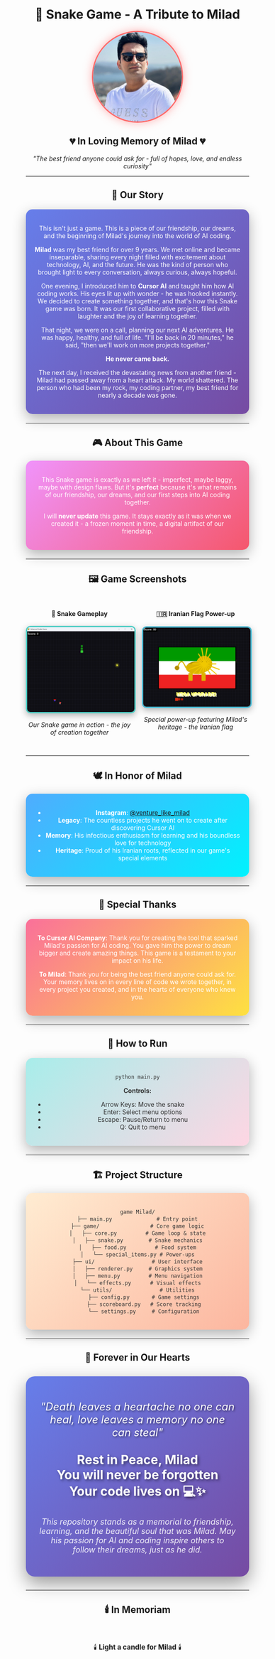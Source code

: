 <div align="center">

# 🐍 Snake Game - A Tribute to Milad

<div style="display: flex; justify-content: center; align-items: center; margin: 20px 0;">
  <img src="RIP.PNG" alt="Milad's Memory" width="200" style="border-radius: 50%; border: 3px solid #ff6b6b; box-shadow: 0 0 20px rgba(255, 107, 107, 0.5);" />
</div>

## 💔 In Loving Memory of Milad 💔

*"The best friend anyone could ask for - full of hopes, love, and endless curiosity"*

---

## 🌟 Our Story

<div style="background: linear-gradient(135deg, #667eea 0%, #764ba2 100%); padding: 20px; border-radius: 15px; margin: 20px 0; color: white; box-shadow: 0 10px 30px rgba(0,0,0,0.3);">

This isn't just a game. This is a piece of our friendship, our dreams, and the beginning of Milad's journey into the world of AI coding.

**Milad** was my best friend for over 9 years. We met online and became inseparable, sharing every night filled with excitement about technology, AI, and the future. He was the kind of person who brought light to every conversation, always curious, always hopeful.

One evening, I introduced him to **Cursor AI** and taught him how AI coding works. His eyes lit up with wonder - he was hooked instantly. We decided to create something together, and that's how this Snake game was born. It was our first collaborative project, filled with laughter and the joy of learning together.

That night, we were on a call, planning our next AI adventures. He was happy, healthy, and full of life. "I'll be back in 20 minutes," he said, "then we'll work on more projects together."

**He never came back.**

The next day, I received the devastating news from another friend - Milad had passed away from a heart attack. My world shattered. The person who had been my rock, my coding partner, my best friend for nearly a decade was gone.

</div>

---

## 🎮 About This Game

<div style="background: linear-gradient(135deg, #f093fb 0%, #f5576c 100%); padding: 20px; border-radius: 15px; margin: 20px 0; color: white; box-shadow: 0 10px 30px rgba(0,0,0,0.3);">

This Snake game is exactly as we left it - imperfect, maybe laggy, maybe with design flaws. But it's **perfect** because it's what remains of our friendship, our dreams, and our first steps into AI coding together.

I will **never update** this game. It stays exactly as it was when we created it - a frozen moment in time, a digital artifact of our friendship.

</div>

---

## 🖼️ Game Screenshots

<div style="display: grid; grid-template-columns: 1fr 1fr; gap: 20px; margin: 30px 0;">

<div style="text-align: center;">
  <h4>🎯 Snake Gameplay</h4>
  <img src="Screenshot 2025-08-12 204605.png" alt="Snake Gameplay" width="300" style="border-radius: 10px; border: 3px solid #4ecdc4; box-shadow: 0 5px 15px rgba(0,0,0,0.3);" />
  <p><em>Our Snake game in action - the joy of creation together</em></p>
</div>

<div style="text-align: center;">
  <h4>🇮🇷 Iranian Flag Power-up</h4>
  <img src="Screenshot 2025-08-12 204619.png" alt="Iranian Flag Power-up" width="300" style="border-radius: 10px; border: 3px solid #45b7d1; box-shadow: 0 5px 15px rgba(0,0,0,0.3);" />
  <p><em>Special power-up featuring Milad's heritage - the Iranian flag</em></p>
</div>

</div>

---

## 🕊️ In Honor of Milad

<div style="background: linear-gradient(135deg, #4facfe 0%, #00f2fe 100%); padding: 20px; border-radius: 15px; margin: 20px 0; color: white; box-shadow: 0 10px 30px rgba(0,0,0,0.3);">

- **Instagram**: [@venture_like_milad](https://www.instagram.com/venture_like_milad?igsh=cG11MDN3d3R5N3Rm)
- **Legacy**: The countless projects he went on to create after discovering Cursor AI
- **Memory**: His infectious enthusiasm for learning and his boundless love for technology
- **Heritage**: Proud of his Iranian roots, reflected in our game's special elements

</div>

---

## 💝 Special Thanks

<div style="background: linear-gradient(135deg, #fa709a 0%, #fee140 100%); padding: 20px; border-radius: 15px; margin: 20px 0; color: white; box-shadow: 0 10px 30px rgba(0,0,0,0.3);">

**To Cursor AI Company**: Thank you for creating the tool that sparked Milad's passion for AI coding. You gave him the power to dream bigger and create amazing things. This game is a testament to your impact on his life.

**To Milad**: Thank you for being the best friend anyone could ask for. Your memory lives on in every line of code we wrote together, in every project you created, and in the hearts of everyone who knew you.

</div>

---

## 🎯 How to Run

<div style="background: linear-gradient(135deg, #a8edea 0%, #fed6e3 100%); padding: 20px; border-radius: 15px; margin: 20px 0; color: #333; box-shadow: 0 10px 30px rgba(0,0,0,0.3);">

```bash
python main.py
```

**Controls:**
- Arrow Keys: Move the snake
- Enter: Select menu options
- Escape: Pause/Return to menu
- Q: Quit to menu

</div>

---

## 🏗️ Project Structure

<div style="background: linear-gradient(135deg, #ffecd2 0%, #fcb69f 100%); padding: 20px; border-radius: 15px; margin: 20px 0; color: #333; box-shadow: 0 10px 30px rgba(0,0,0,0.3);">

```
game Milad/
├── main.py              # Entry point
├── game/                # Core game logic
│   ├── core.py         # Game loop & state
│   ├── snake.py        # Snake mechanics
│   ├── food.py         # Food system
│   └── special_items.py # Power-ups
├── ui/                  # User interface
│   ├── renderer.py     # Graphics system
│   ├── menu.py         # Menu navigation
│   └── effects.py      # Visual effects
└── utils/               # Utilities
    ├── config.py       # Game settings
    ├── scoreboard.py   # Score tracking
    └── settings.py     # Configuration
```

</div>

---

## 🌅 Forever in Our Hearts

<div style="background: linear-gradient(135deg, #667eea 0%, #764ba2 100%); padding: 30px; border-radius: 20px; margin: 30px 0; color: white; box-shadow: 0 15px 40px rgba(0,0,0,0.4);">

<div style="font-size: 24px; margin: 20px 0; text-shadow: 2px 2px 4px rgba(0,0,0,0.5);">

*"Death leaves a heartache no one can heal, love leaves a memory no one can steal"*

</div>

<div style="font-size: 28px; font-weight: bold; margin: 30px 0; text-shadow: 3px 3px 6px rgba(0,0,0,0.5);">

**Rest in Peace, Milad**  
**You will never be forgotten**  
**Your code lives on** 💻✨

</div>

<div style="font-size: 18px; margin: 20px 0; opacity: 0.9;">

*This repository stands as a memorial to friendship, learning, and the beautiful soul that was Milad. May his passion for AI and coding inspire others to follow their dreams, just as he did.*

</div>

</div>

---

## 🕯️ In Memoriam

<div style="text-align: center; margin: 40px 0;">

<div style="display: inline-block; animation: pulse 2s infinite;">

🕯️ **Light a candle for Milad** 🕯️

</div>

</div>

<style>
@keyframes pulse {
  0% { transform: scale(1); }
  50% { transform: scale(1.1); }
  100% { transform: scale(1); }
}

.pulse {
  animation: pulse 2s infinite;
}

.fade-in {
  animation: fadeIn 3s ease-in;
}

@keyframes fadeIn {
  from { opacity: 0; transform: translateY(20px); }
  to { opacity: 1; transform: translateY(0); }
}
</style>

</div> 